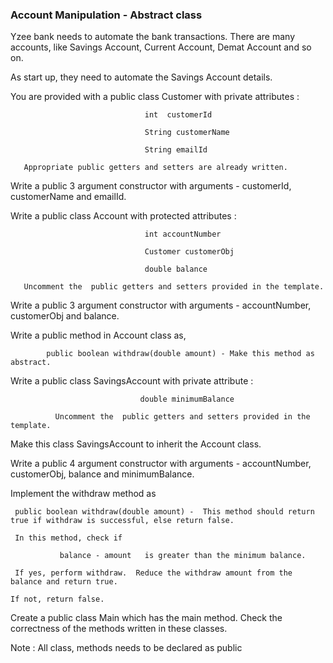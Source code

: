 ### Account Manipulation - Abstract class

Yzee bank needs to automate the bank transactions.  There are many accounts, like Savings Account, Current Account, Demat Account and so on.

As start up, they need to automate the Savings Account details. 

You are provided with a public class Customer with private attributes :

                                  int  customerId

                                  String customerName

                                  String emailId

       Appropriate public getters and setters are already written.

Write a public 3 argument constructor with arguments - customerId, customerName and emailId.

Write a public class Account with protected attributes :

                                  int accountNumber

                                  Customer customerObj

                                  double balance

       Uncomment the  public getters and setters provided in the template.

Write a public 3 argument constructor with arguments - accountNumber, customerObj and balance.

Write a public method in Account class as,     

            public boolean withdraw(double amount) - Make this method as abstract.

Write  a public class SavingsAccount with private attribute : 

                                 double minimumBalance

              Uncomment the  public getters and setters provided in the template.

 Make this class SavingsAccount to inherit the Account class.

Write a public 4 argument constructor with arguments - accountNumber, customerObj, balance and minimumBalance.

Implement the  withdraw method  as

     public boolean withdraw(double amount) -  This method should return true if withdraw is successful, else return false.

     In this method, check if

               balance - amount   is greater than the minimum balance.

     If yes, perform withdraw.  Reduce the withdraw amount from the balance and return true.

    If not, return false.

Create a public class Main which has the main method.  Check the correctness of the methods written in these classes.

Note :  All class, methods needs to be declared as public

